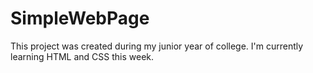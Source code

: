 # SimpleWebPage
This project was created during my junior year of college. I'm currently learning HTML and CSS this week. 
